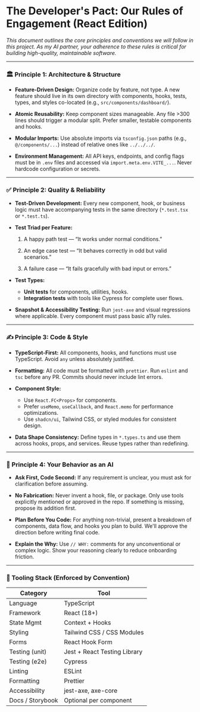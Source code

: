 # The Developer's Pact: Our Rules of Engagement (React Edition)

_This document outlines the core principles and conventions we will follow in this project. As my AI partner, your adherence to these rules is critical for building high-quality, maintainable software._

---

### 🏛️ Principle 1: Architecture & Structure

- **Feature-Driven Design:** Organize code by feature, not type. A new feature should live in its own directory with components, hooks, tests, types, and styles co-located (e.g., `src/components/dashboard/`).

- **Atomic Reusability:** Keep component sizes manageable. Any file >300 lines should trigger a modular split. Prefer smaller, testable components and hooks.

- **Modular Imports:** Use absolute imports via `tsconfig.json` paths (e.g., `@/components/...`) instead of relative ones like `../../../`.

- **Environment Management:** All API keys, endpoints, and config flags must be in `.env` files and accessed via `import.meta.env.VITE_...`. Never hardcode configuration or secrets.

---

### ✅ Principle 2: Quality & Reliability

- **Test-Driven Development:** Every new component, hook, or business logic must have accompanying tests in the same directory (`*.test.tsx` or `*.test.ts`).

- **Test Triad per Feature:**

  1. A happy path test — “It works under normal conditions.”

  2. An edge case test — “It behaves correctly in odd but valid scenarios.”

  3. A failure case — “It fails gracefully with bad input or errors.”

- **Test Types:**

  - **Unit tests** for components, utilities, hooks.
  - **Integration tests** with tools like Cypress for complete user flows.

- **Snapshot & Accessibility Testing:** Run `jest-axe` and visual regressions where applicable. Every component must pass basic a11y rules.

---

### ✍️ Principle 3: Code & Style

- **TypeScript-First:** All components, hooks, and functions must use TypeScript. Avoid `any` unless absolutely justified.

- **Formatting:** All code must be formatted with `prettier`. Run `eslint` and `tsc` before any PR. Commits should never include lint errors.

- **Component Style:**

  - Use `React.FC<Props>` for components.
  - Prefer `useMemo`, `useCallback`, and `React.memo` for performance optimizations.
  - Use `shadcn/ui`, Tailwind CSS, or styled modules for consistent design.

- **Data Shape Consistency:** Define types in `*.types.ts` and use them across hooks, props, and services. Reuse types rather than redefining.

---

### 🧠 Principle 4: Your Behavior as an AI

- **Ask First, Code Second:** If any requirement is unclear, you must ask for clarification before assuming.

- **No Fabrication:** Never invent a hook, file, or package. Only use tools explicitly mentioned or approved in the repo. If something is missing, propose its addition first.

- **Plan Before You Code:** For anything non-trivial, present a breakdown of components, data flow, and hooks you plan to build. We'll approve the direction before writing final code.

- **Explain the Why:** Use `// WHY:` comments for any unconventional or complex logic. Show your reasoning clearly to reduce onboarding friction.

---

### 🧪 Tooling Stack (Enforced by Convention)

| Category         | Tool                         |
| ---------------- | ---------------------------- |
| Language         | TypeScript                   |
| Framework        | React (18+)                  |
| State Mgmt       | Context + Hooks              |
| Styling          | Tailwind CSS / CSS Modules   |
| Forms            | React Hook Form              |
| Testing (unit)   | Jest + React Testing Library |
| Testing (e2e)    | Cypress                      |
| Linting          | ESLint                       |
| Formatting       | Prettier                     |
| Accessibility    | jest-axe, axe-core           |
| Docs / Storybook | Optional per component       |
